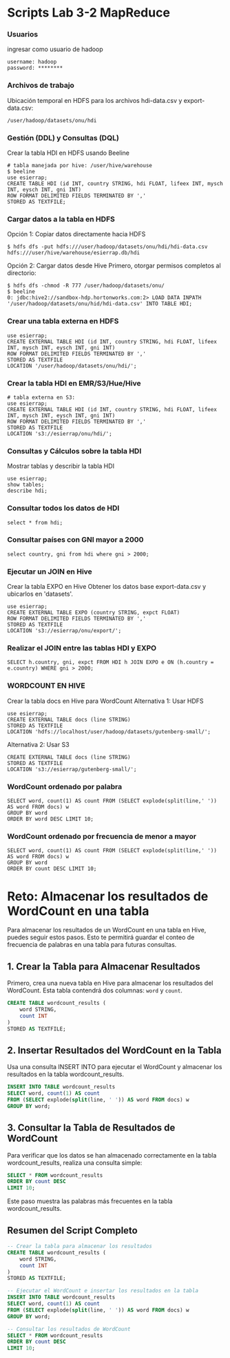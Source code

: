 # Scripts Lab 3-2 MapReduce

### Usuarios
ingresar como usuario de hadoop
```
username: hadoop
password: ********
```

### Archivos de trabajo
Ubicación temporal en HDFS para los archivos hdi-data.csv y export-data.csv:
```
/user/hadoop/datasets/onu/hdi
```

### Gestión (DDL) y Consultas (DQL)
Crear la tabla HDI en HDFS usando Beeline
```
# tabla manejada por hive: /user/hive/warehouse
$ beeline
use esierrap;
CREATE TABLE HDI (id INT, country STRING, hdi FLOAT, lifeex INT, mysch INT, eysch INT, gni INT) 
ROW FORMAT DELIMITED FIELDS TERMINATED BY ','
STORED AS TEXTFILE;
```

### Cargar datos a la tabla en HDFS
Opción 1: Copiar datos directamente hacia HDFS
```
$ hdfs dfs -put hdfs:///user/hadoop/datasets/onu/hdi/hdi-data.csv hdfs:///user/hive/warehouse/esierrap.db/hdi
```

Opción 2: Cargar datos desde Hive
Primero, otorgar permisos completos al directorio:
```
$ hdfs dfs -chmod -R 777 /user/hadoop/datasets/onu/
$ beeline
0: jdbc:hive2://sandbox-hdp.hortonworks.com:2> LOAD DATA INPATH '/user/hadoop/datasets/onu/hid/hdi-data.csv' INTO TABLE HDI;
```

### Crear una tabla externa en HDFS
```
use esierrap;
CREATE EXTERNAL TABLE HDI (id INT, country STRING, hdi FLOAT, lifeex INT, mysch INT, eysch INT, gni INT) 
ROW FORMAT DELIMITED FIELDS TERMINATED BY ',' 
STORED AS TEXTFILE 
LOCATION '/user/hadoop/datasets/onu/hdi/';
```

### Crear la tabla HDI en EMR/S3/Hue/Hive
```
# tabla externa en S3: 
use esierrap;
CREATE EXTERNAL TABLE HDI (id INT, country STRING, hdi FLOAT, lifeex INT, mysch INT, eysch INT, gni INT) 
ROW FORMAT DELIMITED FIELDS TERMINATED BY ',' 
STORED AS TEXTFILE 
LOCATION 's3://esierrap/onu/hdi/';
```

### Consultas y Cálculos sobre la tabla HDI
Mostrar tablas y describir la tabla HDI
```
use esierrap;
show tables;
describe hdi;
```
### Consultar todos los datos de HDI
```
select * from hdi;
```

### Consultar países con GNI mayor a 2000
```
select country, gni from hdi where gni > 2000;
```

### Ejecutar un JOIN en Hive
Crear la tabla EXPO en Hive
Obtener los datos base export-data.csv y ubicarlos en 'datasets'.
```
use esierrap;
CREATE EXTERNAL TABLE EXPO (country STRING, expct FLOAT) 
ROW FORMAT DELIMITED FIELDS TERMINATED BY ',' 
STORED AS TEXTFILE 
LOCATION 's3://esierrap/onu/export/';
```

### Realizar el JOIN entre las tablas HDI y EXPO
```
SELECT h.country, gni, expct FROM HDI h JOIN EXPO e ON (h.country = e.country) WHERE gni > 2000;
```

### WORDCOUNT EN HIVE
Crear la tabla docs en Hive para WordCount
Alternativa 1: Usar HDFS
```
use esierrap;
CREATE EXTERNAL TABLE docs (line STRING) 
STORED AS TEXTFILE 
LOCATION 'hdfs://localhost/user/hadoop/datasets/gutenberg-small/';
```

Alternativa 2: Usar S3
```
CREATE EXTERNAL TABLE docs (line STRING) 
STORED AS TEXTFILE 
LOCATION 's3://esierrap/gutenberg-small/';
```

### WordCount ordenado por palabra
```
SELECT word, count(1) AS count FROM (SELECT explode(split(line,' ')) AS word FROM docs) w 
GROUP BY word 
ORDER BY word DESC LIMIT 10;
```

### WordCount ordenado por frecuencia de menor a mayor
```
SELECT word, count(1) AS count FROM (SELECT explode(split(line,' ')) AS word FROM docs) w 
GROUP BY word 
ORDER BY count DESC LIMIT 10;
```

# Reto: Almacenar los resultados de WordCount en una tabla

Para almacenar los resultados de un WordCount en una tabla en Hive, puedes seguir estos pasos. Esto te permitirá guardar el conteo de frecuencia de palabras en una tabla para futuras consultas.

## 1. Crear la Tabla para Almacenar Resultados

Primero, crea una nueva tabla en Hive para almacenar los resultados del WordCount. Esta tabla contendrá dos columnas: `word` y `count`.

```sql
CREATE TABLE wordcount_results (
    word STRING,
    count INT
)
STORED AS TEXTFILE;
```

## 2. Insertar Resultados del WordCount en la Tabla
Usa una consulta INSERT INTO para ejecutar el WordCount y almacenar los resultados en la tabla wordcount_results.
```sql
INSERT INTO TABLE wordcount_results
SELECT word, count(1) AS count
FROM (SELECT explode(split(line, ' ')) AS word FROM docs) w
GROUP BY word;
```

## 3. Consultar la Tabla de Resultados de WordCount
Para verificar que los datos se han almacenado correctamente en la tabla wordcount_results, realiza una consulta simple:
```sql 
SELECT * FROM wordcount_results
ORDER BY count DESC
LIMIT 10;
```
Este paso muestra las palabras más frecuentes en la tabla wordcount_results.

## Resumen del Script Completo
```sql 
-- Crear la tabla para almacenar los resultados
CREATE TABLE wordcount_results (
    word STRING,
    count INT
)
STORED AS TEXTFILE;

-- Ejecutar el WordCount e insertar los resultados en la tabla
INSERT INTO TABLE wordcount_results
SELECT word, count(1) AS count
FROM (SELECT explode(split(line, ' ')) AS word FROM docs) w
GROUP BY word;

-- Consultar los resultados de WordCount
SELECT * FROM wordcount_results
ORDER BY count DESC
LIMIT 10;
```
